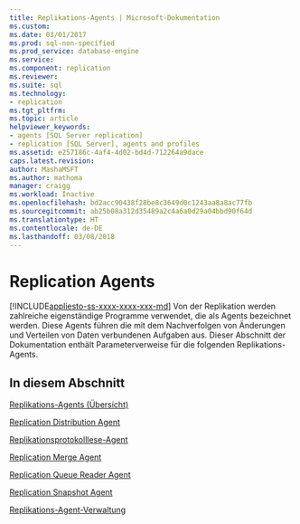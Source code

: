 ```yaml
---
title: Replikations-Agents | Microsoft-Dokumentation
ms.custom: 
ms.date: 03/01/2017
ms.prod: sql-non-specified
ms.prod_service: database-engine
ms.service: 
ms.component: replication
ms.reviewer: 
ms.suite: sql
ms.technology:
- replication
ms.tgt_pltfrm: 
ms.topic: article
helpviewer_keywords:
- agents [SQL Server replication]
- replication [SQL Server], agents and profiles
ms.assetid: e257186c-4af4-4d02-bd4d-712264a9dace
caps.latest.revision: 
author: MashaMSFT
ms.author: mathoma
manager: craigg
ms.workload: Inactive
ms.openlocfilehash: bd2acc90438f28be8c3649d0c1243aa8a8ac77fb
ms.sourcegitcommit: ab25b08a312d35489a2c4a6a0d29a04bbd90f64d
ms.translationtype: HT
ms.contentlocale: de-DE
ms.lasthandoff: 03/08/2018
---
```

# <a name="replication-agents"></a>Replication Agents
[!INCLUDE[appliesto-ss-xxxx-xxxx-xxx-md](../../../includes/appliesto-ss-xxxx-xxxx-xxx-md.md)]
  Von der Replikation werden zahlreiche eigenständige Programme verwendet, die als Agents bezeichnet werden. Diese Agents führen die mit dem Nachverfolgen von Änderungen und Verteilen von Daten verbundenen Aufgaben aus. Dieser Abschnitt der Dokumentation enthält Parameterverweise für die folgenden Replikations-Agents.  
  
## <a name="in-this-section"></a>In diesem Abschnitt  
 [Replikations-Agents (Übersicht)](../../../relational-databases/replication/agents/replication-agents-overview.md)  
  
 [Replication Distribution Agent](../../../relational-databases/replication/agents/replication-distribution-agent.md)  
  
 [Replikationsprotokolllese-Agent](../../../relational-databases/replication/agents/replication-log-reader-agent.md)  
  
 [Replication Merge Agent](../../../relational-databases/replication/agents/replication-merge-agent.md)  
  
 [Replication Queue Reader Agent](../../../relational-databases/replication/agents/replication-queue-reader-agent.md)  
  
 [Replication Snapshot Agent](../../../relational-databases/replication/agents/replication-snapshot-agent.md)  
  
 [Replikations-Agent-Verwaltung](../../../relational-databases/replication/agents/replication-agent-administration.md)  
  
  
